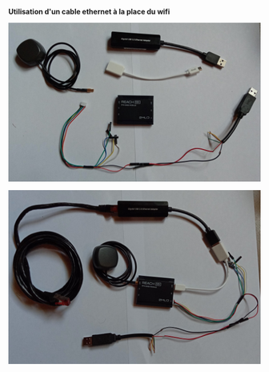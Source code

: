 **Utilisation d'un cable ethernet à la place du wifi**

<p align="center"><img src="../docs/images/ethernet/1.jpg"></p>


<p align="center"><img src="../docs/images/ethernet/2.jpg"></p>
